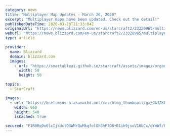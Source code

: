 ```yaml
---
category: news
title: "Multiplayer Map Updates - March 20, 2020"
excerpt: "Multiplayer maps have been updated. Check out the detail!"
publishedDateTime: 2020-03-20T21:33:04Z
originalUrl: "https://news.blizzard.com/en-us/starcraft2/23320965/multiplayer-map-updates-march-20-2020"
webUrl: "https://news.blizzard.com/en-us/starcraft2/23320965/multiplayer-map-updates-march-20-2020"
type: article

provider:
  name: Blizzard
  domain: blizzard.com
  images:
    - url: "https://smartableai.github.io/starcraft/assets/images/organizations/blizzard.com-50x50.jpg"
      width: 50
      height: 50

topics:
  - StarCraft

images:
  - url: "https://bnetcmsus-a.akamaihd.net/cms/blog_thumbnail/ga/GAJZKEC09RPX1554829654442.jpg"
    width: 960
    height: 540
    isCached: true

secured: "F1R0Rq9o6lcIjkdctQ3WMrQwMkqfolOh6hF7OB+B1ih9jsoV10bCx/oYmWf/Pi2nIM1gjHiZlEzjvV4qGK4Mv2thqv7Iveinq5RwRaGWu06o34bXtwZVnMxM71p3v5c+GO0ejhESx24dM08jEqYunHQHE1k7CcTEK+sl42AYEeMVbyzIz8eoMz0V+j7ccwWcmADgwLFsfR1RkWZ45w1ctvcKkxJO5HaFwiNEhHZW3p+xek+KX1ksLFJOEptlPTpfy7tvFJA90H8AR7Z3K8ftBMRvoGbtOphXYdSdm9KQ3gokyg7ScXidcJXl6a11SjjMemPUmDbpcCG9Zd4plzREOXqAh2oROpANlquwkItw4ao=;rvtL94m/7d4p0gpysX13Lg=="
---
```


